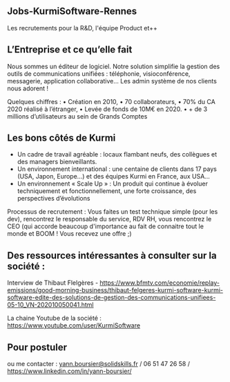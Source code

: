 ## Jobs-KurmiSoftware-Rennes
Les recrutements pour la R&amp;D, l'équipe Product et++ 

## L’Entreprise et ce qu’elle fait

Nous sommes un éditeur de logiciel. Notre solution simplifie la gestion des outils de communications unifiées : téléphonie, visioconférence, messagerie, application collaborative…
Les admin système de nos clients nous adorent !

Quelques chiffres :
•	Création en 2010, 
•	70 collaborateurs, 
•	70% du CA 2020 réalisé à l’étranger,
•	Levée de fonds de 10M€ en 2020.
•	+ de 3 millions d’utilisateurs au sein de Grands Comptes


## Les bons côtés de Kurmi

-	Un cadre de travail agréable : locaux flambant neufs, des collègues et des managers bienveillants.
-	Un environnement international : une centaine de clients dans 17 pays (USA, Japon, Europe…) et des équipes Kurmi en France, aux USA…
-	Un environnement « Scale Up » : Un produit qui continue à évoluer techniquement et fonctionnellement, une forte croissance, des perspectives d’évolutions 

Processus de recrutement : Vous faites un test technique simple (pour les dev), rencontrez le responsable du service, RDV RH, vous rencontrez le CEO (qui accorde beaucoup d'importance au fait de connaitre tout le monde et BOOM ! Vous recevez une offre ;)



## Des ressources intéressantes à consulter sur la société : 

Interview de Thibaut Flelgères - https://www.bfmtv.com/economie/replay-emissions/good-morning-business/thibaut-felgeres-kurmi-software-kurmi-software-edite-des-solutions-de-gestion-des-communications-unifiees-05-10_VN-202010050041.html

La chaine Youtube de la société : https://www.youtube.com/user/KurmiSoftware


## Pour postuler

ou me contacter : yann.boursier@solidskills.fr / 06 51 47 26 58 / https://www.linkedin.com/in/yann-boursier/



